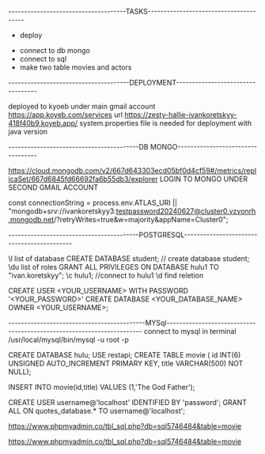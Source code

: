 -------------------------------------TASKS---------------------------------------

+ deploy
- connect to db mongo
- connect to sql 
- make two table movies and actors

--------------------------------------DEPLOYMENT----------------------------------


deployed to kyoeb under main gmail account
https://app.koyeb.com/services
url https://zesty-hallie-ivankoretskyy-418f40b9.koyeb.app/
system.properties file is needed for deployment with java version

-----------------------------------------DB MONGO----------------------------------

https://cloud.mongodb.com/v2/667d643303ecd05bf0d4cf59#/metrics/replicaSet/667d6845fd66692fa6b55db3/explorer
LOGIN TO MONGO UNDER SECOND GMAIL ACCOUNT

const connectionString = process.env.ATLAS_URI || "mongodb+srv://ivankoretskyy3:testpassword20240627@cluster0.vzvonrh.mongodb.net/?retryWrites=true&w=majority&appName=Cluster0";



-----------------------------------------POSTGRESQL-------------------------------------------

\l list of database
CREATE DATABASE student; // create database student;
\du list of roles
GRANT ALL PRIVILEGES ON DATABASE hulu1 TO "ivan.koretskyy";
\c hulu1; //connect to hulu1
\d find reletion

CREATE USER <YOUR_USERNAME> WITH PASSWORD '<YOUR_PASSWORD>'
CREATE DATABASE <YOUR_DATABASE_NAME> OWNER <YOUR_USERNAME>;



-------------------------------------------MYSql----------------------------------------------------------------------
connect to mysql in terminal 
/usr/local/mysql/bin/mysql -u root -p

CREATE DATABASE hulu;
USE restapi;
CREATE TABLE movie (
  id INT(6) UNSIGNED AUTO_INCREMENT PRIMARY KEY,
  title VARCHAR(500) NOT NULL);

INSERT INTO movie(id,title) 
VALUES 
(1,'The God Father');



CREATE USER username@'localhost' IDENTIFIED BY 'password';
GRANT ALL ON quotes_database.* TO username@'localhost';

https://www.phpmyadmin.co/tbl_sql.php?db=sql5746484&table=movie

https://www.phpmyadmin.co/tbl_sql.php?db=sql5746484&table=movie